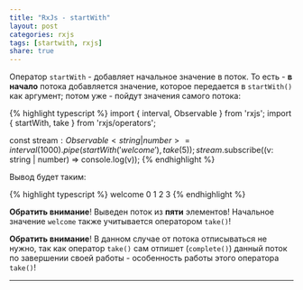 ```yaml
---
title: "RxJs - startWith"
layout: post
categories: rxjs
tags: [startwith, rxjs]
share: true
---
```


Оператор `startWith` - добавляет начальное значение в поток. То есть - **в начало** потока добавляется значение, которое передается в `startWith()` как аргумент; потом уже - пойдут значения самого потока:

{% highlight typescript %}
import { interval, Observable } from 'rxjs'; 
import { startWith, take } from 'rxjs/operators';

const stream$: Observable<string | number> = interval(1000).pipe(startWith('welcome'), take(5));
stream$.subscribe((v: string | number) => console.log(v));
{% endhighlight %}

Вывод будет таким:

{% highlight typescript %}
welcome
0
1
2
3
{% endhighlight %}

**Обратить внимание**! Выведен поток из **пяти** элементов! Начальное значение `welcome` также учитывается оператором `take()`!

**Обратить внимание**! В данном случае от потока отписываться не нужно, так как оператор `take()` сам отпишет (`complete()`) данный поток по завершении своей работы - особенность работы этого оператора `take()`!

---
